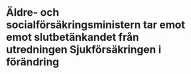 # Äldre- och socialförsäkringsministern tar emot emot slutbetänkandet från utredningen Sjukförsäkringen i förändring
